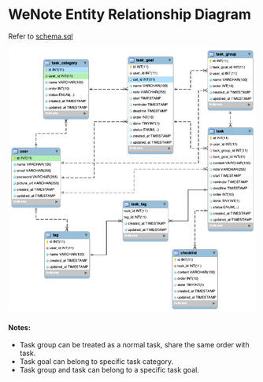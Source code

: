 # WeNote Entity Relationship Diagram
Refer to [schema.sql](./schema.sql)

![erd](./erd.png)

#### Notes:
- Task group can be treated as a normal task, share the same order with task.
- Task goal can belong to specific task category.
- Task group and task can belong to a specific task goal.